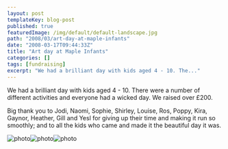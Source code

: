 ```yaml
---
layout: post
templateKey: blog-post
published: true
featuredImage: /img/default/default-landscape.jpg
path: "2008/03/art-day-at-maple-infants"
date: "2008-03-17T09:44:33Z"
title: "Art day at Maple Infants"
categories: []
tags: [fundraising]
excerpt: "We had a brilliant day with kids aged 4 - 10. The..."
---
```


We had a brilliant day with kids aged 4 - 10. There were a number of different activities and everyone had a wicked day. We raised over £200.

Big thank you to Jodi, Naomi, Sophie, Shirley, Louise, Ros, Poppy, Kira, Gaynor, Heather, Gill and Yesl for giving up their time and making it run so smoothly; and to all the kids who came and made it the beautiful day it was.

![photo](https://www.landirani.org/image_library/news/thumb-100x100/49945c37c8fc9dscn1557.jpg)![photo](https://www.landirani.org/image_library/news/thumb-100x100/49945c2d56404dscn1547.jpg)![photo](https://www.landirani.org/image_library/news/thumb-100x100/49945c2134e4bdscn1546.jpg)
